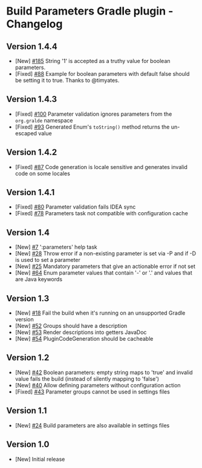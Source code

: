 # Build Parameters Gradle plugin - Changelog

## Version 1.4.4
* [New] [#185](https://github.com/gradlex-org/build-parameters/issues/185) String '1' is accepted as a truthy value for boolean parameters.
* [Fixed] [#88](https://github.com/gradlex-org/build-parameters/issues/88) Example for boolean parameters with default false should be setting it to true. Thanks to @timyates.

## Version 1.4.3
* [Fixed] [#100](https://github.com/gradlex-org/build-parameters/issues/100) Parameter validation ignores parameters from the `org.gralde` namespace
* [Fixed] [#93](https://github.com/gradlex-org/build-parameters/issues/93) Generated Enum's `toString()` method returns the un-escaped value

## Version 1.4.2
* [Fixed] [#87](https://github.com/gradlex-org/build-parameters/issues/87) Code generation is locale sensitive and generates invalid code on some locales

## Version 1.4.1
* [Fixed] [#80](https://github.com/gradlex-org/build-parameters/issues/80) Parameter validation fails IDEA sync
* [Fixed] [#78](https://github.com/gradlex-org/build-parameters/issues/78) Parameters task not compatible with configuration cache

## Version 1.4
* [New] [#7](https://github.com/gradlex-org/build-parameters/issues/7) ':parameters' help task
* [New] [#28](https://github.com/gradlex-org/build-parameters/issues/28) Throw error if a non-existing parameter is set via -P and if -D is used to set a parameter
* [New] [#25](https://github.com/gradlex-org/build-parameters/issues/25) Mandatory parameters that give an actionable error if not set
* [New] [#64](https://github.com/gradlex-org/build-parameters/issues/64) Enum parameter values that contain '-' or '.' and values that are Java keywords

## Version 1.3
* [New] [#18](https://github.com/gradlex-org/build-parameters/issues/18) Fail the build when it's running on an unsupported Gradle version
* [New] [#52](https://github.com/gradlex-org/build-parameters/issues/52) Groups should have a description
* [New] [#53](https://github.com/gradlex-org/build-parameters/issues/53) Render descriptions into getters JavaDoc
* [New] [#54](https://github.com/gradlex-org/build-parameters/issues/54) PluginCodeGeneration should be cacheable

## Version 1.2
* [New] [#42](https://github.com/gradlex-org/build-parameters/issues/42) Boolean parameters: empty string maps to 'true' and invalid value fails the build (instead of silently mapping to 'false')
* [New] [#40](https://github.com/gradlex-org/build-parameters/issues/40) Allow defining parameters without configuration action
* [Fixed] [#43](https://github.com/gradlex-org/build-parameters/issues/43) Parameter groups cannot be used in settings files

## Version 1.1
* [New] [#24](https://github.com/gradlex-org/build-parameters/issues/24) Build parameters are also available in settings files

## Version 1.0
* [New] Initial release
